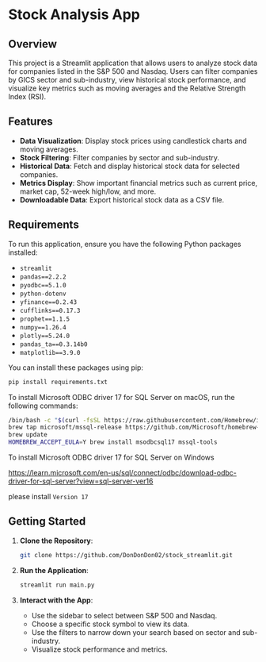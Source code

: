 # Stock Analysis App 

## Overview
This project is a Streamlit application that allows users to analyze stock data for companies listed in the S&P 500 and Nasdaq. Users can filter companies by GICS sector and sub-industry, view historical stock performance, and visualize key metrics such as moving averages and the Relative Strength Index (RSI).

## Features
- **Data Visualization**: Display stock prices using candlestick charts and moving averages.
- **Stock Filtering**: Filter companies by sector and sub-industry.
- **Historical Data**: Fetch and display historical stock data for selected companies.
- **Metrics Display**: Show important financial metrics such as current price, market cap, 52-week high/low, and more.
- **Downloadable Data**: Export historical stock data as a CSV file.

## Requirements
To run this application, ensure you have the following Python packages installed:

- `streamlit`
- `pandas==2.2.2`
- `pyodbc==5.1.0`
- `python-dotenv`
- `yfinance==0.2.43`
- `cufflinks==0.17.3`
- `prophet==1.1.5`
- `numpy==1.26.4`
- `plotly==5.24.0`
- `pandas_ta==0.3.14b0`
- `matplotlib==3.9.0`

You can install these packages using pip:
```bash
pip install requirements.txt
```
To install Microsoft ODBC driver 17 for SQL Server on macOS, run the following commands:
```bash
/bin/bash -c "$(curl -fsSL https://raw.githubusercontent.com/Homebrew/install/master/install.sh)"
brew tap microsoft/mssql-release https://github.com/Microsoft/homebrew-mssql-release
brew update
HOMEBREW_ACCEPT_EULA=Y brew install msodbcsql17 mssql-tools
```
To install Microsoft ODBC driver 17 for SQL Server on Windows

https://learn.microsoft.com/en-us/sql/connect/odbc/download-odbc-driver-for-sql-server?view=sql-server-ver16 

please install `Version 17`

## Getting Started
1. **Clone the Repository**: 
   ```bash
   git clone https://github.com/DonDonDon02/stock_streamlit.git
   
   ```

2. **Run the Application**:
   ```bash
   streamlit run main.py
   ```

3. **Interact with the App**:
   - Use the sidebar to select between S&P 500 and Nasdaq.
   - Choose a specific stock symbol to view its data.
   - Use the filters to narrow down your search based on sector and sub-industry.
   - Visualize stock performance and metrics.
